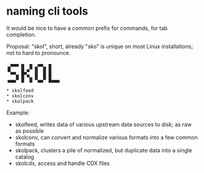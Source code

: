 # naming cli tools

It would be nice to have a common prefix for commands, for tab completion.

Proposal: "skol", short, already "sko" is unique on most Linux installations;
not to hard to pronounce.

```
 ▗▄▄▖▗▖ ▗▖ ▗▄▖ ▗▖
▐▌   ▐▌▗▞▘▐▌ ▐▌▐▌
 ▝▀▚▖▐▛▚▖ ▐▌ ▐▌▐▌
▗▄▄▞▘▐▌ ▐▌▝▚▄▞▘▐▙▄▄▖

* skolfeed
* skolconv
* skolpack
```

Example:

* skolfeed, writes data of various upstream data sources to disk; as raw as possible
* skolconv, can convert and normalize various formats into a few common formats
* skolpack, clusters a pile of normalized, but duplicate data into a single catalog
* skolcdx, access and handle CDX files

